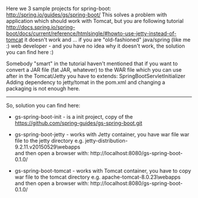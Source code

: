 Here we 3 sample projects for spring-boot: http://spring.io/guides/gs/spring-boot/
This solves a problem with application which should work with Tomcat, but you are following tutorial 
http://docs.spring.io/spring-boot/docs/current/reference/htmlsingle/#howto-use-jetty-instead-of-tomcat
it doesn't work and ... if you are "old-fashioned" java/spring (like me :) web developer - and you have no idea why it doesn't work, the solution you can find here :)

Somebody "smart" in the tutorial haven't mentioned that if you want to convert a JAR file (fat JAR, whatever) to the WAR file which you can use after in the Tomcat/Jetty
 you have to extends: SpringBootServletInitializer
Adding dependency to jetty/tomat in the pom.xml and changing a packaging is not enough here.

---------------------------------------------------------------
So, solution you can find here:

* gs-spring-boot-init - is a init project, copy of the https://github.com/spring-guides/gs-spring-boot.git

* gs-spring-boot-jetty - works with Jetty container, you have war file war file to the jetty directory e.g. jetty-distribution-9.2.11.v20150529\webapps\
and then open a browser with: http://localhost:8080/gs-spring-boot-0.1.0/

* gs-spring-boot-tomcat - works with Tomcat container, you have to copy war file to the tomcat directory e.g.  apache-tomcat-8.0.23\webapps\
and then open a browser with: http://localhost:8080/gs-spring-boot-0.1.0/
